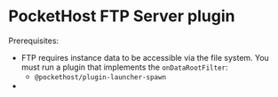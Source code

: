# PocketHost FTP Server plugin

Prerequisites:

- FTP requires instance data to be accessible via the file system. You must run a plugin that implements the `onDataRootFilter`:
  - `@pockethost/plugin-launcher-spawn`
-
